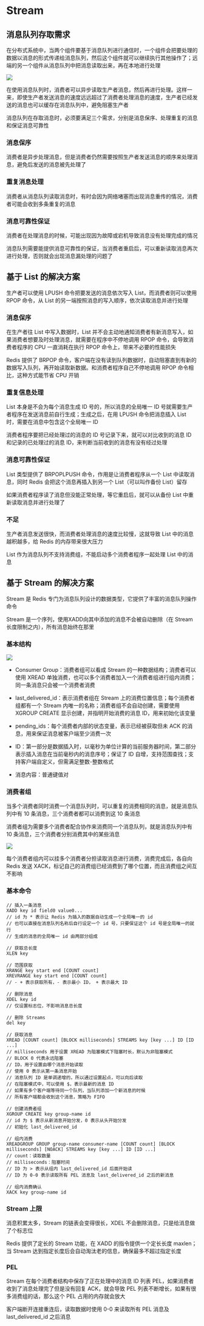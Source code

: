 # Stream

## 消息队列存取需求

在分布式系统中，当两个组件要基于消息队列进行通信时，一个组件会把要处理的数据以消息的形式传递给消息队列，然后这个组件就可以继续执行其他操作了；远端的另一个组件从消息队列中把消息读取出来，再在本地进行处理

![](../../Picture/Database/Redis/stream/01.png)

在使用消息队列时，消费者可以异步读取生产者消息，然后再进行处理。这样一来，即使生产者发送消息的速度远远超过了消费者处理消息的速度，生产者已经发送的消息也可以缓存在消息队列中，避免阻塞生产者

消息队列在存取消息时，必须要满足三个需求，分别是消息保序、处理重复的消息和保证消息可靠性

### 消息保序

消费者是异步处理消息，但是消费者仍然需要按照生产者发送消息的顺序来处理消息，避免后发送的消息被先处理了

### 重复消息处理

消费者从消息队列读取消息时，有时会因为网络堵塞而出现消息重传的情况，消费者可能会收到多条重复的消息

### 消息可靠性保证

消费者在处理消息的时候，可能出现因为故障或宕机导致消息没有处理完成的情况

消息队列需要能提供消息可靠性的保证，当消费者重启后，可以重新读取消息再次进行处理，否则就会出现消息漏处理的问题了

## 基于 List 的解决方案

生产者可以使用 LPUSH 命令把要发送的消息依次写入 List，而消费者则可以使用 RPOP 命令，从 List 的另一端按照消息的写入顺序，依次读取消息并进行处理

### 消息保序

在生产者往 List 中写入数据时，List 并不会主动地通知消费者有新消息写入，如果消费者想要及时处理消息，就需要在程序中不停地调用 RPOP 命令，会导致消费者程序的 CPU 一直消耗在执行 RPOP 命令上，带来不必要的性能损失

Redis 提供了 BRPOP 命令，客户端在没有读到队列数据时，自动阻塞直到有新的数据写入队列，再开始读取新数据。和消费者程序自己不停地调用 RPOP 命令相比，这种方式能节省 CPU 开销

### 重复信息处理

List 本身是不会为每个消息生成 ID 号的，所以消息的全局唯一 ID 号就需要生产者程序在发送消息前自行生成；生成之后，在用 LPUSH 命令把消息插入 List 时，需要在消息中包含这个全局唯一 ID

消费者程序要把已经处理过的消息的 ID 号记录下来，就可以对比收到的消息 ID 和记录的已处理过的消息 ID，来判断当前收到的消息有没有经过处理

### 消息可靠性保证

List 类型提供了 BRPOPLPUSH 命令，作用是让消费者程序从一个 List 中读取消息，同时 Redis 会把这个消息再插入到另一个 List（可以叫作备份 List）留存

如果消费者程序读了消息但没能正常处理，等它重启后，就可以从备份 List 中重新读取消息并进行处理了

### 不足

生产者消息发送很快，而消费者处理消息的速度比较慢，这就导致 List 中的消息越积越多，给 Redis 的内存带来很大压力

List 作为消息队列不支持消费组，不能启动多个消费者程序一起处理 List 中的消息

## 基于 Stream 的解决方案

Stream 是 Redis 专门为消息队列设计的数据类型，它提供了丰富的消息队列操作命令

Stream 是一个序列，使用XADD向其中添加的消息不会被自动删除（在 Stream 长度限制之内），所有消息始终在那里

### 基本结构

![](../../Picture/Database/Redis/stream/02.png)

- Consumer Group：消费者组可以看成 Stream 的一种数据结构；消费者可以使用 XREAD 单独消费，也可以多个消费者加入一个消费者组进行组内消费；同一条消息只会被一个消费者消费

- last_delivered_id：表示消费者组在 Stream 上的消费位置信息；每个消费者组都有一个 Stream 内唯一的名称；消费者组不会自动创建，需要使用 XGROUP CREATE 显示创建，并指明开始消费的消息 ID，用来初始化该变量

- pending_ids：每个消费者内部的状态变量，表示已经被获取但未 ACK 的消息，用来保证消息被客户端至少消费一次

- ID：第一部分是数据插入时，以毫秒为单位计算的当前服务器时间，第二部分表示插入消息在当前毫秒内的消息序号；保证了 ID 自增，支持范围查找；支持客户端自定义，但需满足整数-整数格式

- 消息内容：普通键值对

### 消费者组

当多个消费者同时消费一个消息队列时，可以重复的消费相同的消息，就是消息队列中有 10 条消息，三个消费者都可以消费到这 10 条消息

消费者组为需要多个消费者配合协作来消费同一个消息队列，就是消息队列中有 10 条消息，三个消费者分别消费其中的某些消息

![](../../Picture/Database/Redis/stream/03.png)

每个消费者组内可以挂多个消费者分担读取消息进行消费，消费完成后，各自向 Redis 发送 XACK，标记自己的消费组已经消费到了哪个位置，而且消费组之间互不影响

### 基本命令

```
// 插入一条消息
XADD key id field0 value0...
// id 为 * 表示让 Redis 为插入的数据自动生成一个全局唯一的 id
// 也可以直接在消息队列名称后自行设定一个 id 号，只要保证这个 id 号是全局唯一的就行
// 生成的消息的全局唯一 id 由两部分组成

// 获取总长度
XLEN key

// 范围获取
XRANGE key start end [COUNT count]
XREVRANGE key start end [COUNT count]
// - + 表示获取所有，- 表示最小 ID， + 表示最大 ID

// 删除消息
XDEL key id
// 仅设置标志位，不影响消息总长度

// 删除 Streams
del key

// 获取消息
XREAD [COUNT count] [BLOCK milliseconds] STREAMS key [key ...] ID [ID ...]
// milliseconds 用于设置 XREAD 为阻塞模式下阻塞时长，默认为非阻塞模式
// BLOCK 0 代表永远阻塞
// ID，用于设置由哪个消息开始读取
// 使用 0 表示从第一条消息开始
// 消息队列 ID 是单调递增的，所以通过设置起点，可以向后读取
// 在阻塞模式中，可以使用 $，表示最新的消息 ID
// 如果有多个客户端等待同一个队列，当队列添加一个新消息的时候
// 所有客户端都会收到这个消息，策略为 FIFO

// 创建消费者组
XGROUP CREATE key group-name id
// id 为 $ 表示从新消息开始分发，0 表示从头开始分发
// 初始化 last_delivered_id

// 组内消费
XREADGROUP GROUP group-name consumer-name [COUNT count] [BLOCK milliseconds] [NOACK] STREAMS key [key ...] ID [ID ...]
// count：读取数量
// milliseconds：阻塞时间
// ID 为 > 表示从组内 last_delivered_id 后面开始读
// ID 为 0-0 表示读取所有 PEL 消息及 last_delivered_id 之后的新消息

// 组内消费确认
XACK key group-name id
```

### Stream 上限

消息积累太多，Stream 的链表会变得很长，XDEL 不会删除消息，只是给消息做了个标志位

Redis 提供了定长的 Stream 功能，在 XADD 的指令提供一个定长长度 maxlen；当 Stream 达到指定长度后会自动淘汰老的信息，确保最多不超过指定长度

### PEL

Stream 在每个消费者结构中保存了正在处理中的消息 ID 列表 PEL，如果消费者收到了消息处理完了但是没有回复 ACK，就会导致 PEL 列表不断增长，如果有很多消费组的话，那么这个 PEL 占用的内存就会放大

客户端断开连接重连后，读取数据时使用 0-0 来读取所有 PEL 消息及 last_delivered_id 之后消息